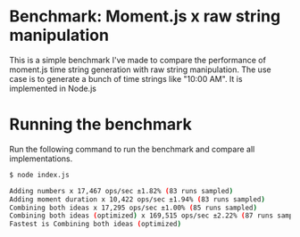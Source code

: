 # Benchmark: Moment.js x raw string manipulation

This is a simple benchmark I've made to compare the performance of moment.js time string generation with raw string manipulation.
The use case is to generate a bunch of time strings like "10:00 AM".
It is implemented in Node.js

# Running the benchmark

Run the following command to run the benchmark and compare all implementations.

```sh
$ node index.js 

Adding numbers x 17,467 ops/sec ±1.82% (83 runs sampled)
Adding moment duration x 10,422 ops/sec ±1.94% (83 runs sampled)
Combining both ideas x 17,295 ops/sec ±1.00% (85 runs sampled)
Combining both ideas (optimized) x 169,515 ops/sec ±2.22% (87 runs sampled)
Fastest is Combining both ideas (optimized)
```
